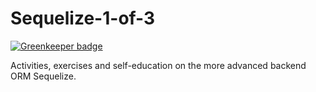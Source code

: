 # Sequelize-1-of-3

[![Greenkeeper badge](https://badges.greenkeeper.io/parallelam/Sequelize-1-of-3.svg)](https://greenkeeper.io/)

Activities, exercises and self-education on the more advanced backend ORM Sequelize.
